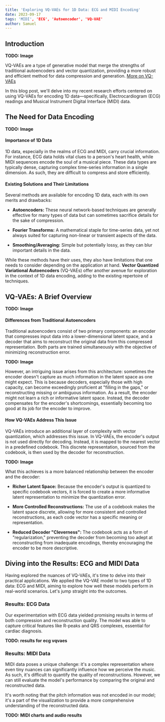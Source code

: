 ```yaml
---
title: 'Exploring VQ-VAEs for 1D Data: ECG and MIDI Encoding'
date: 2023-09-17
tags: 'MIDI', 'ECG', 'Autoencoder', 'VQ-VAE'
author: Samuel
---
```



## Introduction

**TODO: Image**

VQ-VAEs are a type of generative model that merge the strengths of traditional autoencoders and vector quantization, providing a more robust and efficient method for data compression and generation. [More on VQ-VAEs](#vq-vaes-a-brief-overview)

In this blog post, we'll delve into my recent research efforts centered on using VQ-VAEs for encoding 1D data—specifically, Electrocardiogram (ECG) readings and Musical Instrument Digital Interface (MIDI) data.

## The Need for Data Encoding
**TODO: Image**
#### Importance of 1D Data
1D data, especially in the realms of ECG and MIDI, carry crucial information. For instance, ECG data holds vital clues to a person's heart health, while MIDI sequences encode the soul of a musical piece. These data types are typically dense, capturing complex time-series information in a single dimension. As such, they are difficult to compress and store efficiently.

#### Existing Solutions and Their Limitations
Several methods are available for encoding 1D data, each with its own merits and drawbacks:

- **Autoencoders:** These neural network-based techniques are generally effective for many types of data but can sometimes sacrifice details for the sake of compression.

- **Fourier Transforms:** A mathematical staple for time-series data, yet not always suited for capturing non-linear or transient aspects of the data.

- **Smoothing/Averaging:** Simple but potentially lossy, as they can blur important details in the data.

While these methods have their uses, they also have limitations that one needs to consider depending on the application at hand. **Vector Quantized Variational Autoencoders** (VQ-VAEs) offer another avenue for exploration in the context of 1D data encoding, adding to the existing repertoire of techniques.


## VQ-VAEs: A Brief Overview
**TODO: Image**

#### Differences from Traditional Autoencoders

Traditional autoencoders consist of two primary components: an encoder that compresses input data into a lower-dimensional latent space, and a decoder that aims to reconstruct the original data from this compressed representation. Both parts are trained simultaneously with the objective of minimizing reconstruction error.

**TODO: Image**

However, an intriguing issue arises from this architecture: sometimes the encoder doesn't capture as much information in the latent space as one might expect. This is because decoders, especially those with high capacity, can become exceedingly proficient at "filling in the gaps," or reconstructing missing or ambiguous information. As a result, the encoder might not learn a rich or informative latent space. Instead, the decoder compensates for the encoder's shortcomings, essentially becoming too good at its job for the encoder to improve.

#### How VQ-VAEs Address This Issue
VQ-VAEs introduce an additional layer of complexity with vector quantization, which addresses this issue. In VQ-VAEs, the encoder's output is not used directly for decoding. Instead, it is mapped to the nearest vector in a predefined codebook. This discrete representation, sourced from the codebook, is then used by the decoder for reconstruction.

**TODO: Image**

What this achieves is a more balanced relationship between the encoder and the decoder:

- **Richer Latent Space:** Because the encoder's output is quantized to specific codebook vectors, it is forced to create a more informative latent representation to minimize the quantization error.

- **More Controlled Reconstructions:** The use of a codebook makes the latent space discrete, allowing for more consistent and controlled reconstructions, as each code vector has a specific meaning or representation.

- **Reduced Decoder "Cleverness":** The codebook acts as a form of "regularization," preventing the decoder from becoming too adept at reconstructing from inadequate encodings, thereby encouraging the encoder to be more descriptive.

## Diving into the Results: ECG and MIDI Data
Having explored the nuances of VQ-VAEs, it's time to delve into their practical applications. We applied the VQ-VAE model to two types of 1D data: ECG and MIDI, aiming to explore how well these models perform in real-world scenarios. Let's jump straight into the outcomes.

### Results: ECG Data
Our experimentation with ECG data yielded promising results in terms of both compression and reconstruction quality. The model was able to capture critical features like R-peaks and QRS complexes, essential for cardiac diagnosis.

**TODO: results for ecg vqvaes**
### Results: MIDI Data
MIDI data poses a unique challenge: it's a complex representation where even tiny nuances can significantly influence how we perceive the music. As such, it's difficult to quantify the quality of reconstructions. However, we can still evaluate the model's performance by comparing the original and reconstructed data.

It's worth noting that the pitch information was not encoded in our model; it's a part of the visualization to provide a more comprehensive understanding of the reconstructed data.

**TODO: MIDI charts and audio results**
